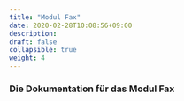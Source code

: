 ```yaml
---
title: "Modul Fax"
date: 2020-02-28T10:08:56+09:00
description: 
draft: false
collapsible: true
weight: 4
---
```


### Die Dokumentation für das Modul Fax